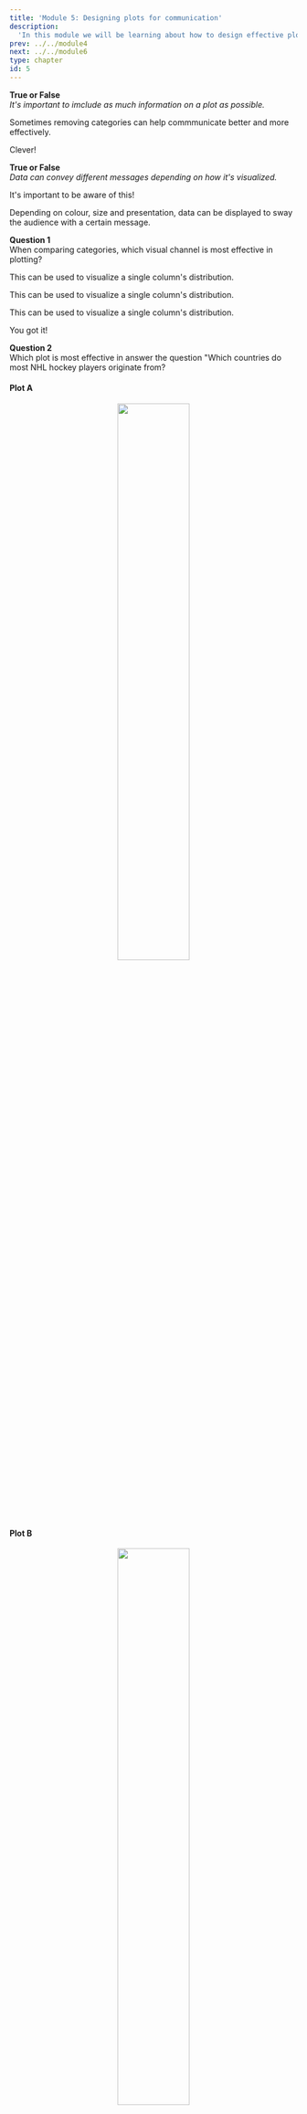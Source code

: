 ```yaml
---
title: 'Module 5: Designing plots for communication'
description:
  'In this module we will be learning about how to design effective plots for communication purposes.'
prev: ../../module4
next: ../../module6
type: chapter
id: 5
---
```


<exercise id="0" title="Module Learning Outcomes"  type="slides, video">
<slides source="module5/module5_00" shot="0" start="3:5707" end="4:5306"> </slides>
</exercise>

<exercise id="1" title="Effective figure design" type="slides,video">
<slides source="module5/module5_01" shot="1" start="0:003" end="07:12"> </slides>
</exercise>


<exercise id="2" title="True or False: Is it Effective?">

**True or False**       
*It's important to imclude as much information on a plot as possible.*


<choice id="1" >

<opt text="True" >

Sometimes removing categories can help commmunicate better and more effectively.

</opt>


<opt text="False"  correct="true">

Clever!

</opt>


</choice>

**True or False**       
*Data can convey different messages depending on how it's visualized.*

<choice id="2" >

<opt text="True"  correct="true">

It's important to be aware of this!

</opt>

<opt text="False" >

Depending on colour, size and presentation, data can be displayed to sway the audience with a certain message.

</opt>

</choice>

</exercise>


<exercise id="3" title="Which Graph is Effective?">

**Question 1**      
When comparing categories, which visual channel is most effective in plotting?

<choice id="1" >
<opt text="Angles">

This can be used to visualize a single column's distribution.

</opt>

<opt text="Colours" >

This can be used to visualize a single column's distribution.

</opt>

<opt text="Volume" >

This can be used to visualize a single column's distribution.

</opt>


<opt text="Positions" correct="true">

You got it!

</opt>

</choice>


**Question 2**      
Which plot is most effective in answer the question "Which countries do most NHL hockey players originate from?

#### Plot A


<center>
<img src="/module5/hockey1.svg" width="50%"></img>
</center>


#### Plot B 


<center>
<img src="/module5/hockey2.svg" width="50%"></img>
</center>



<choice id="2" >
<opt text="Plot A" >

Do we need to know all the categories?

</opt>

<opt text="Plot B" correct="true">

Nice!

</opt>

</choice>

</exercise>


<exercise id="4" title="Descriptive titles and labels" type="slides,video">
<slides source="module5/module5_02" shot="1" start="0:003" end="07:12"> </slides>
</exercise>


<exercise id="5" title="True or False: Is it Effective?">

**True or False**       
*All plots should have a subtitle that adds additional details*


<choice id="1" >

<opt text="True" >

Often it's not necessary to have a subtitle but they can be helpful in supporting the communication of the plot's insights.

</opt>


<opt text="False"  correct="true">

Clever!

</opt>


</choice>

**True or False**       
*Using Altair, we can split up a title or subtitle by adding `\n` to indicate a line break.*

<choice id="2" >

<opt text="True" >

This does work in other plotting tools, but in Altair we separate our title and subtitle lines but putting strings as elements in a list. Each element in the list is indicative of a new line.

</opt>

<opt text="False"  correct="true">

🎉 

</opt>

</choice>


**True or False**       
*Not very axis and legend needs to have a title.*

<choice id="3" >

<opt text="True"  correct="true">

You got it!

</opt>

<opt text="False" >

For axis such as time and some categorical labels, it's redundant to have labels. 
</opt>

</choice>

</exercise>


<exercise id="6" title="Which graph is effective?">

**Question 1**      
When aligning your titles, which argument would you use in `.TitleParams()`?

<choice id="1" >
<opt text="<code>alignment</code>">

I think your argument should be called something else.

</opt>

<opt text="<code>position</code>">

I think your argument should be called something else.

</opt>

<opt text="<code>align</code>">

I think your argument should be called something else.

</opt>


<opt text="<code>anchor</code>" correct="true">

You got it!

</opt>

</choice>


**Question 2**      
Which title is most appropriate for the plot below?


<center>
<img src="/module5/hockey3.svg" width="50%"></img>
</center>



<choice id="3" >
<opt text="<code>full</code>">

Not quite. Maybe take a look at slide 11.

</opt>

<opt text="<code>s</code>" correct="true">

Nice work!

</opt>

<opt text="<code>SI-units</code>">

Although this is the correct name, it's not the value we assign to the `format` argument

</opt>

<opt text="<code>SI</code>">

Close but not quite here.

</opt>


</choice>


**Question 3**      
To display the full number in the axis tick values instead of scientific notation, we can set `format` in `.Axis()` to which of the following )?


<center>
<img src="/module5/hockey3.svg" width="50%"></img>
</center>



<choice id="2" >
<opt text="NHL hockey player nationality" >

This isn't explaining any insights from the plot.

</opt>

<opt text="birth_country vs frequency in NHL" >

Referencing the column names isn't explaining any insights from the plot.

</opt>

<opt text="Majority of NHL hockey players originate from Canada" correct="true">

Nice!

</opt>

<opt text="Hockey Players in the NLH originate from all around the world" >

This is not exactly pertaining to the plot we see above. We would more likely want to title it commenting on the large number of players originating from Canada.

</opt>

</choice>

</exercise>

<exercise id="7" title="Titles and Texts with penguins">


**Instructions:**    
Be patient when running a coding exercise for the first time, it can take a few minutes. 

**When you see `____` in a coding exercise, replace it with what you assume to be the correct code. Run the code to see if you obtain the desired output
and submit it to validate if you were correct.**


The [penguins](https://www.kaggle.com/parulpandey/palmer-archipelago-antarctica-penguin-data) that we seen time and time again is going to help us practice with formatting in this question.

<codeblock id="penguins">

</codeblock>


For this question let's create a stacked histogram of the values in the `culmen_depth_mm` column for different penguin species.

***([Culmen](https://allisonhorst.github.io/palmerpenguins/articles/articles/art.html): the upper ridge of a bird's beak)***

Tasks: 

Fill in the blanks in the code below so that the following gets accomplished.

- Use the data source `penguins` to make a **stacked** histogram plot.
- Plot the counts of the `culmen_depth_mm`  and distinguish the penguin `species` using the color channel.
- Make sure to set the `maxbins` argument to something appropriate. 
- Give it an appropriate title. 


<codeblock id="05_07">

- Are you setting `alt.X('culmen_depth_mm', bin=alt.Bin(maxbins=30))`?
- Are you setting a title in `properties()`?

</codeblock>


**Question**      

Which species of penguin tend to have lower culmen depths?

<choice id="1" >
<opt text="Chinstrap">

This species has a lot of overlap with the Adelie species. 

</opt>

<opt text="Gentoo" correct="true">

These penguins tend to have a shorter culmen depth. 

</opt>

<opt text="Adelie" >

This species has a lot of overlap with the Chinstrap species. 

</opt>

</choice>
</exercise>

<exercise id="8" title="Defining and transforming axis ranges" type="slides,video">
<slides source="module5/module5_03" shot="1" start="0:003" end="07:12"> </slides>
</exercise>

<exercise id="12" title="Effective use of color for categorical data" type="slides,video">
<slides source="module5/module5_04" shot="1" start="0:003" end="07:12"> </slides>
</exercise>

<exercise id="15" title="Effective use of color for quantitative data" type="slides,video">
<slides source="module5/module5_05" shot="1" start="0:003" end="07:12"> </slides>
</exercise>

<exercise id="19" title="Using color to highlight data" type="slides,video">
<slides source="module5/module5_06" shot="1" start="0:003" end="07:12"> </slides>
</exercise>

<exercise id="25" title="What Did We Just Learn?" type="slides, video">
<slides source="module5/module5_end" shot="0" start="04:5307" end="05:5911"></slides>
</exercise>
